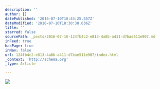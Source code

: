 ```yaml
---
description: ''
author: []
datePublished: '2016-07-10T18:43:25.557Z'
dateModified: '2016-07-10T18:30:38.636Z'
title: ''
starred: false
sourcePath: _posts/2016-07-10-124fb4c2-e813-4a8b-a411-d7bae511e907.md
inFeed: true
hasPage: true
inNav: false
url: 124fb4c2-e813-4a8b-a411-d7bae511e907/index.html
_context: 'http://schema.org'
_type: Article

---
```

![](https://the-grid-user-content.s3-us-west-2.amazonaws.com/87f458fd-df57-4b5e-a81d-55210f1d0a05.jpg)